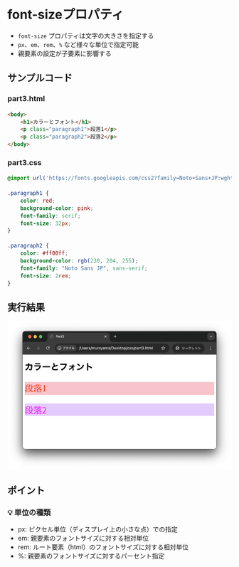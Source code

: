 # font-sizeプロパティ

+ `font-size` プロパティは文字の大きさを指定する
+ `px`、`em`、`rem`、`%` など様々な単位で指定可能
+ 親要素の設定が子要素に影響する

## サンプルコード

### part3.html

```html
<body>
    <h1>カラーとフォント</h1>
    <p class="paragraph1">段落1</p>
    <p class="paragraph2">段落2</p>
</body>
```

### part3.css

```css
@import url('https://fonts.googleapis.com/css2?family=Noto+Sans+JP:wght@100..900&display=swap');

.paragraph1 {
    color: red;
    background-color: pink;
    font-family: serif;
    font-size: 32px;
}

.paragraph2 {
    color: #ff00ff;
    background-color: rgb(230, 204, 255);
    font-family: "Noto Sans JP", sans-serif;
    font-size: 2rem;
}
```

## 実行結果

![](https://raw.githubusercontent.com/murayama333/md2slide/refs/heads/main/md/css/part3/img/04.png)

## ポイント

### 💡 単位の種類

+ px: ピクセル単位（ディスプレイ上の小さな点）での指定
+ em: 親要素のフォントサイズに対する相対単位
+ rem: ルート要素（html）のフォントサイズに対する相対単位
+ %: 親要素のフォントサイズに対するパーセント指定
